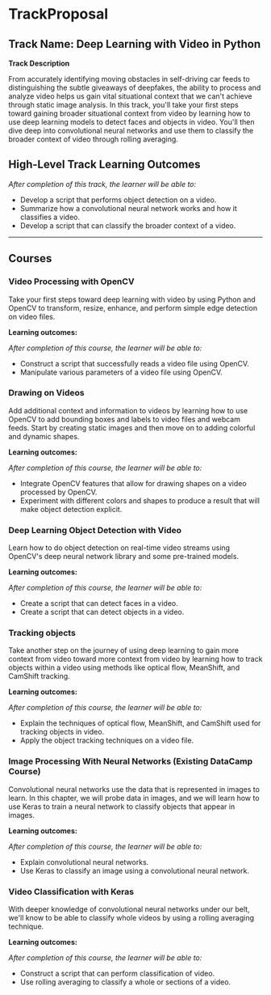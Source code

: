 
# TrackProposal

## Track Name: **Deep Learning with Video in Python**

**Track Description**

From accurately identifying moving obstacles in self-driving car feeds to distinguishing the subtle giveaways of deepfakes, the ability to process and analyze video helps us gain vital situational context that we can't achieve through static image analysis. In this track, you'll take your first steps toward gaining broader situational context from video by learning how to use deep learning models to detect faces and objects in video. You'll then dive deep into convolutional neural networks and use them to classify the broader context of video through rolling averaging.  

## High-Level Track Learning Outcomes

*After completion of this track, the learner will be able to:*

- Develop a script that performs object detection on a video.
- Summarize how a convolutional neural network works and how it classifies a video.
- Develop a script that can classify the broader context of a video.

---

## Courses

### Video Processing with OpenCV

Take your first steps toward deep learning with video by using Python and OpenCV to transform, resize, enhance, and perform simple edge detection on video files. 

**Learning outcomes:**

*After completion of this course, the learner will be able to:*

- Construct a script that successfully reads a video file using OpenCV.
- Manipulate various parameters of a video file using OpenCV.

### Drawing on Videos

Add additional context and information to videos by learning how to use OpenCV to add bounding boxes and labels to video files and webcam feeds. Start by creating static images and then move on to adding colorful and dynamic shapes.

**Learning outcomes:**

*After completion of this course, the learner will be able to:*

- Integrate OpenCV features that allow for drawing shapes on a video processed by OpenCV.
- Experiment with different colors and shapes to produce a result that will make object detection explicit.

### Deep Learning Object Detection with Video

Learn how to do object detection on real-time video streams using OpenCV's deep neural network library and some pre-trained models.

**Learning outcomes:**

*After completion of this course, the learner will be able to:*

- Create a script that can detect faces in a video.
- Create a script that can detect objects in a video.

### Tracking objects

Take another step on the journey of using deep learning to gain more context from video toward more context from video by learning how to track objects within a video using methods like optical flow, MeanShift, and CamShift tracking.

**Learning outcomes:**

*After completion of this course, the learner will be able to:*

- Explain the techniques of optical flow, MeanShift, and CamShift used for tracking objects in video.
- Apply the object tracking techniques on a video file.

### Image Processing With Neural Networks (Existing DataCamp Course)

Convolutional neural networks use the data that is represented in images to learn. In this chapter, we will probe data in images, and we will learn how to use Keras to train a neural network to classify objects that appear in images.

**Learning outcomes:**

*After completion of this course, the learner will be able to:*

- Explain convolutional neural networks.
- Use Keras to classify an image using a convolutional neural network.

### Video Classification with Keras

With deeper knowledge of convolutional neural networks under our belt, we'll know to be able to classify whole videos by using a rolling averaging technique.

**Learning outcomes:**

*After completion of this course, the learner will be able to:*

- Construct a script that can perform classification of video.
- Use rolling averaging to classify a whole or sections of a video.
